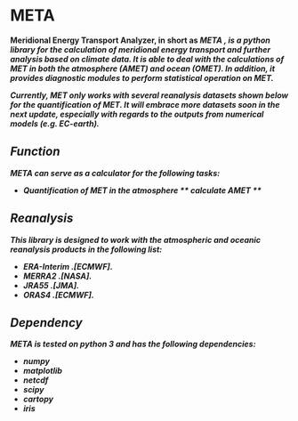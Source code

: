 # META
<b>Meridional Energy Transport Analyzer<b>, in short as <i> META <i>, is a python library for the calculation of meridional energy transport and further analysis based on climate data. It is able to deal with the calculations of MET in both the atmosphere (AMET) and ocean (OMET). In addition, it provides diagnostic modules to perform statistical operation on MET.<br/>

Currently, MET only works with several reanalysis datasets shown below for the quantification of MET. It will embrace more datasets soon in the next update, especially with regards to the outputs from numerical models (e.g. EC-earth). <br />

## Function
META can serve as a calculator for the following tasks:
* Quantification of MET in the atmosphere
** calculate AMET
** 

## Reanalysis
This library is designed to work with the atmospheric and oceanic reanalysis products in the following list: <br>
* ERA-Interim          .[ECMWF]. <br>
* MERRA2               .[NASA].  <br>
* JRA55                .[JMA].   <br>
* ORAS4                .[ECMWF]. <br>

## Dependency
META is tested on python 3 and has the following dependencies:
* numpy
* matplotlib
* netcdf
* scipy
* cartopy
* iris


